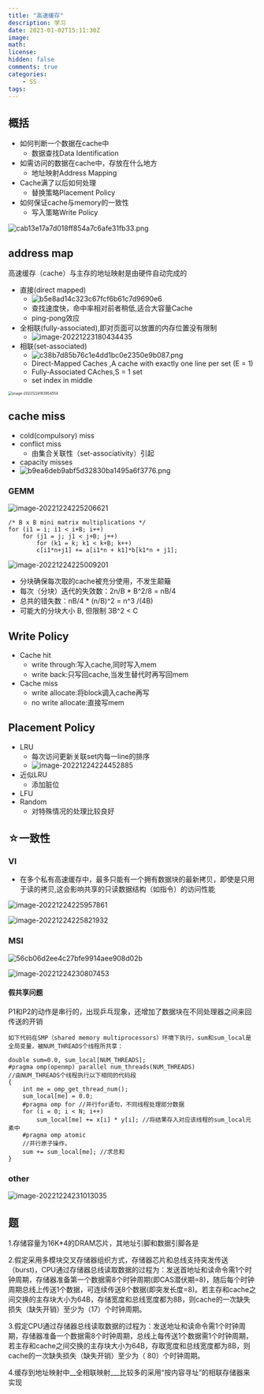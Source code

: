 ```yaml
---
title: "高速缓存"
description: 学习 
date: 2023-01-02T15:11:30Z
image: 
math: 
license: 
hidden: false
comments: true
categories:
    - SS
tags:
---
```

## 概括

- 如何判断一个数据在cache中 
  - 数据查找Data Identification 
- 如需访问的数据在cache中，存放在什么地方
  - 地址映射Address Mapping 
- Cache满了以后如何处理 
  - 替换策略Placement Policy 
- 如何保证cache与memory的一致性 
  - 写入策略Write Policy

![cab13e17a7d018ff854a7c6afe31fb33.png](/images/cab13e17a7d018ff854a7c6afe31fb33.png)

## address map

高速缓存（cache）与主存的地址映射是由硬件自动完成的

- 直接(direct mapped) 
  - ![b5e8ad14c323c67fcf6b61c7d9690e6](/images/b5e8ad14c323c67fcf6b61c7d9690e6.jpg)
  - 查找速度快，命中率相对前者稍低,适合大容量Cache
  - ping-pong效应
- 全相联(fully-associated),即对页面可以放置的内存位置没有限制
  - ![image-20221223180434435](/images/image-20221223180434435.png)
- 相联(set-associated)
  - ![c38b7d85b76c1e4dd1bc0e2350e9b087.png](/images/c38b7d85b76c1e4dd1bc0e2350e9b087.png)
  - Direct-Mapped Caches ,A cache with exactly one line per set (E = 1)
  - Fully-Associated CAches,S = 1 set
  - set index in middle 

<img src="/images/image-20221224163954554.png" alt="image-20221224163954554" style="zoom:50%;" />

## cache miss

- cold(compulsory) miss
- conflict miss
  - 由集合关联性（set-associativity）引起
- capacity misses
- ![b9ea6deb9abf5d32830ba1495a6f3776.png](/images/b9ea6deb9abf5d32830ba1495a6f3776.png)

### GEMM

![image-20221224225206621](/images/image-20221224225206621.png)

```
/* B x B mini matrix multiplications */
for (i1 = i; i1 < i+B; i++)
    for (j1 = j; j1 < j+B; j++)
        for (k1 = k; k1 < k+B; k++)
        c[i1*n+j1] += a[i1*n + k1]*b[k1*n + j1];
```

![image-20221224225009201](/images/image-20221224225009201.png)

- 分块确保每次取的cache被充分使用，不发生颠簸
- 每次（分块）迭代的失效数：2n/B * B^2/8 = nB/4
- 总共的错失数：nB/4 * (n/B)^2 = n^3 /(4B)
- 可能大的分块大小 B, 但限制 3B^2 < C

## Write Policy

- Cache hit
  - write through:写入cache,同时写入mem
  - write back:只写回cache,当发生替代时再写回mem
- Cache miss
  - write allocate:将block调入cache再写
  - no write allocate:直接写mem

## Placement Policy 

- LRU
  - 每次访问更新关联set内每一line的排序
  - ![image-20221224224452885](/images/image-20221224224452885.png)
- 近似LRU
  - 添加脏位
- LFU
- Random
  - 对特殊情况的处理比较良好

## ☆一致性

### VI

- 在多个私有高速缓存中，最多只能有一个拥有数据块的最新拷贝，即使是只用于读的拷贝,这会影响共享的只读数据结构（如指令）的访问性能

![image-20221224225957861](/images/image-20221224225957861.png)

![image-20221224225821932](/images/image-20221224225821932.png)

### MSI

![56cb06d2ee4c27bfe9914aee908d02b](/images/56cb06d2ee4c27bfe9914aee908d02b.jpg)

![image-20221224230807453](/images/image-20221224230807453.png)

#### 假共享问题

P1和P2的动作是串行的，出现乒乓现象，还增加了数据块在不同处理器之间来回传送的开销

```
如下代码在SMP（shared memory multiprocessors）环境下执行，sum和sum_local是全局变量，被NUM_THREADS个线程所共享：
    
double sum=0.0, sum_local[NUM_THREADS];
#pragma omp(openmp) parallel num_threads(NUM_THREADS)
//由NUM_THREADS个线程执行以下相同的代码段
{ 
    int me = omp_get_thread_num();
    sum_local[me] = 0.0;
    #pragma omp for //并行for语句，不同线程处理部分数据
    for (i = 0; i < N; i++)
        sum_local[me] += x[i] * y[i]; //将结果存入对应该线程的sum_local元素中
    #pragma omp atomic
    //并行原子操作，
    sum += sum_local[me]; //求总和
}
```



### other

![image-20221224231013035](/images/image-20221224231013035.png)



## 题

1.存储容量为16K*4的DRAM芯片，其地址引脚和数据引脚各是

2.假定采用多模块交叉存储器组织方式，存储器芯片和总线支持突发传送（burst)，CPU通过存储器总线读取数据的过程为：发送首地址和读命令需1个时钟周期，存储器准备第一个数据需8个时钟周期(即CAS潜伏期=8)，随后每个时钟周期总线上传送1个数据，可连续传送8个数据(即突发长度=8)。若主存和cache之间交换的主存块大小为64B，存储宽度和总线宽度都为8B，则cache的一次缺失损失（缺失开销）至少为（17）个时钟周期。

3.‌假定CPU通过存储器总线读取数据的过程为：发送地址和读命令需1个时钟周期，存储器准备一个数据需8个时钟周期，总线上每传送1个数据需1个时钟周期，若主存和cache之间交换的主存块大小为64B，存取宽度和总线宽度都为8B，则cache的一次缺失损失（缺失开销）至少为（ 80）个时钟周期。

4.缓存到地址映射中__全相联映射___比较多的采用“按内容寻址”的相联存储器来实现 

‌‍